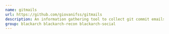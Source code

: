 ```yaml
---
name: gitmails
url: https://github.com/giovanifss/gitmails
description: An information gathering tool to collect git commit emails in version control host services.
group: blackarch blackarch-recon blackarch-social
---
```


